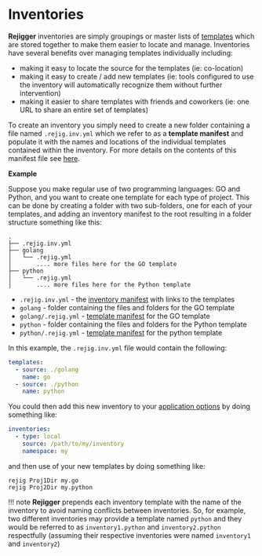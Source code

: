 # Inventories

**Rejigger** inventories are simply groupings or master lists of [templates](../tmpl) which are stored together to make them easier to locate and manage. Inventories have several benefits over managing templates individually including:

* making it easy to locate the source for the templates (ie: co-location)
* making it easy to create / add new templates (ie: tools configured to use the inventory will automatically recognize them without further intervention)
* making it easier to share templates with friends and coworkers (ie: one URL to share an entire set of templates)

To create an inventory you simply need to create a new folder containing a file named `.rejig.inv.yml` which we refer to as a **template manifest** and populate it with the names and locations of the individual templates contained within the inventory. For more details on the contents of this manifest file see [here](manifest.md).


**Example**

Suppose you make regular use of two programming languages: GO and Python, and you want to create one template for each type of project. This can be done by creating a folder with two sub-folders, one for each of your templates, and adding an inventory manifest to the root resulting in a folder structure something like this:

```
.
├── .rejig.inv.yml
├── golang
│   └── .rejig.yml
│       .... more files here for the GO template
├── python
│   └── .rejig.yml
│       .... more files here for the Python template
```

* `.rejig.inv.yml` - the [inventory manifest](manifest.md) with links to the templates
* `golang` - folder containing the files and folders for the GO template
* `golang/.rejig.yml` - [template manifest](../tmpl/manifest.md) for the GO template
* `python` - folder containing the files and folders for the Python template
* `python/.rejig.yml` - [template manifest](../tmpl/manifest.md) for the python template

In this example, the `.rejig.inv.yml` file would contain the following:

```yaml
templates:
  - source: ./golang
    name: go
  - source: ./python
    name: python
```

You could then add this new inventory to your [application options](../app_options/index.md#inventories) by doing something like:

```yaml
inventories:
  - type: local
    source: /path/to/my/inventory
    namespace: my
```

and then use of your new templates by doing something like:

```
rejig Proj1Dir my.go
rejig Proj2Dir my.python
```

!!! note
    **Rejigger** prepends each inventory template with the name of the inventory to avoid naming conflicts between inventories. So, for example, two different inventories may provide a template named `python` and they would be referred to as `inventory1.python` and `inventory2.python` respectfully (assuming their respective inventories were named `inventory1` and `inventory2`)